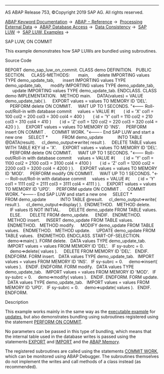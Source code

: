  

* * *

AS ABAP Release 753, ©Copyright 2019 SAP AG. All rights reserved.

[ABAP Keyword Documentation](javascript:call_link\('abenabap.htm'\)) →  [ABAP − Reference](javascript:call_link\('abenabap_reference.htm'\)) →  [Processing External Data](javascript:call_link\('abenabap_language_external_data.htm'\)) →  [ABAP Database Access](javascript:call_link\('abenabap_sql.htm'\)) →  [Data Consistency](javascript:call_link\('abentransaction.htm'\)) →  [SAP LUW](javascript:call_link\('abensap_luw.htm'\)) →  [SAP LUW, Examples](javascript:call_link\('abensap_luw_abexas.htm'\)) → 

SAP LUW, ON COMMIT

This example demonstrates how SAP LUWs are bundled using subroutines.

Source Code

REPORT demo\_sap\_luw\_on\_commit.
CLASS demo DEFINITION.
  PUBLIC SECTION.
    CLASS-METHODS:
      main,
      delete IMPORTING values TYPE demo\_update\_tab,
      insert IMPORTING values TYPE demo\_update\_tab,
      modify IMPORTING values TYPE demo\_update\_tab,
      update IMPORTING values TYPE demo\_update\_tab.
ENDCLASS.
CLASS demo IMPLEMENTATION.
  METHOD main.
    DATA(values) = VALUE demo\_update\_tab( ).
    EXPORT values = values TO MEMORY ID 'DEL'.
    PERFORM delete ON COMMIT.
    WAIT UP TO 1 SECONDS. "<--- Roll-out/Roll-in with database commit
    values = VALUE #(
      ( id = 'X' col1 = 100 col2 = 200 col3 = 300 col4 = 400 )
      ( id = 'Y' col1 = 110 col2 = 210 col3 = 310 col4 = 410 )
      ( id = 'Z' col1 = 120 col2 = 220 col3 = 320 col4 = 420 ) ).
    EXPORT values = values TO MEMORY ID 'INS'.
    PERFORM insert ON COMMIT .
    COMMIT WORK. "<---- End SAP LUW and start a new one
    SELECT \*
           FROM demo\_update
           INTO TABLE @DATA(result).
    cl\_demo\_output=>write( result ).
    DELETE TABLE values WITH TABLE KEY id = 'X'.
    EXPORT values = values TO MEMORY ID 'DEL'.
    PERFORM delete ON COMMIT.
    WAIT UP TO 1 SECONDS. "<--- Roll-out/Roll-in with database commit
    values = VALUE #(
      ( id = 'Y' col1 = 1100 col2 = 2100 col3 = 3100 col4 = 4100 )
      ( id = 'Z' col1 = 1200 col2 = 2200 col3 = 3200 col4 = 4200 ) ).
    EXPORT values = values TO MEMORY ID 'MOD'.
    PERFORM modify ON COMMIT.
    WAIT UP TO 1 SECONDS. "<--- Roll-out/Roll-in with database commit
    values = VALUE #(
      ( id = 'Y' col1 = 1111 col2 = 2111 col3 = 3111 col4 = 4111 ) ).
    EXPORT values = values TO MEMORY ID 'UPD'.
    PERFORM update ON COMMIT .
    COMMIT WORK. "<---- End SAP LUW and start a new one
    SELECT \*
           FROM demo\_update
           INTO TABLE @result.
    cl\_demo\_output=>write( result ).
    cl\_demo\_output=>display( ).  ENDMETHOD.
  METHOD delete.
    IF values IS NOT INITIAL.
      DELETE demo\_update FROM TABLE values.
    ELSE.
      DELETE FROM demo\_update.
    ENDIF.
  ENDMETHOD.
  METHOD insert.
    INSERT demo\_update FROM TABLE values.
  ENDMETHOD.
  METHOD modify.
    MODIFY demo\_update FROM TABLE values.
  ENDMETHOD.
  METHOD update.
    UPDATE demo\_update FROM TABLE values.
  ENDMETHOD.
ENDCLASS.
START-OF-SELECTION.
  demo=>main( ).
FORM delete.
  DATA values TYPE demo\_update\_tab.
  IMPORT values = values FROM MEMORY ID 'DEL'.
  IF sy-subrc = 0.
    demo=>delete( values ).
    DELETE FROM MEMORY ID 'DEL'.
  ENDIF.
ENDFORM.
FORM insert.
  DATA values TYPE demo\_update\_tab.
  IMPORT values = values FROM MEMORY ID 'INS'.
  IF sy-subrc = 0.
    demo=>insert( values ).
  ENDIF.
ENDFORM.
FORM modify.
  DATA values TYPE demo\_update\_tab.
  IMPORT values = values FROM MEMORY ID 'MOD'.
  IF sy-subrc = 0.
    demo=>modify( values ).
  ENDIF.
ENDFORM.
FORM update.
  DATA values TYPE demo\_update\_tab.
  IMPORT values = values FROM MEMORY ID 'UPD'.
  IF sy-subrc = 0.
    demo=>update( values ).
  ENDIF.
ENDFORM.

Description

This example works mainly in the same way as the [executable example](javascript:call_link\('abensap_luw_update_task_abexa.htm'\)) for [updates](javascript:call_link\('abenupdate_glosry.htm'\) "Glossary Entry"), but also demonstrates bundling using subroutines registered using the statement [PERFORM ON COMMIT](javascript:call_link\('abapperform_subr.htm'\)).

No parameters can be passed in this type of bundling, which means that the internal table used in the database writes is passed using the statements [EXPORT](javascript:call_link\('abapexport_data_cluster.htm'\)) and [IMPORT](javascript:call_link\('abapimport_data_cluster.htm'\)) and the [ABAP Memory](javascript:call_link\('abenabap_memory_glosry.htm'\) "Glossary Entry").

The registered subroutines are called using the statements [COMMIT WORK](javascript:call_link\('abapcommit.htm'\)), which can be monitored using ABAP Debugger. The subroutines themselves do not implement the writes and call methods of a class instead (as recommended).